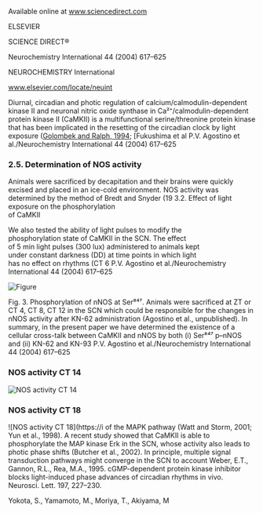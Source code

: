 
Available online at www.sciencedirect.com

ELSEVIER

SCIENCE DIRECT®

Neurochemistry International 44 (2004) 617–625

NEUROCHEMISTRY
International

www.elsevier.com/locate/neuint

Diurnal, circadian and photic regulation of calcium/calmodulin-dependent kinase II and neuronal nitric oxide synthase in
Ca²⁺/calmodulin-dependent protein kinase II (CaMKII) is a multifunctional serine/threonine protein kinase that has been implicated in the resetting of the circadian clock by light exposure ([Golombek and Ralph, 1994](https://doi.org/10.1038/367525a0); [Fukushima et al
P.V. Agostino et al./Neurochemistry International 44 (2004) 617–625

### 2.5. Determination of NOS activity

Animals were sacrificed by decapitation and their brains were quickly excised and placed in an ice-cold environment. NOS activity was determined by the method of Bredt and Snyder (19
3.2. Effect of light exposure on the phosphorylation  
of CaMKII  

We also tested the ability of light pulses to modify the  
phosphorylation state of CaMKII in the SCN. The effect  
of 5 min light pulses (300 lux) administered to animals kept  
under constant darkness (DD) at time points in which light  
has no effect on rhythms (CT 6
P.V. Agostino et al./Neurochemistry International 44 (2004) 617–625

![Figure](https://i.imgur.com/yourimage.png)

Fig. 3. Phosphorylation of nNOS at Ser⁸⁴⁷. Animals were sacrificed at ZT or CT 4, CT 8, CT 12
in the SCN which could be responsible for the changes in nNOS activity after KN-62 administration (Agostino et al., unpublished). In summary, in the present paper we have determined the existence of a cellular cross-talk between CaMKII and nNOS by both (i) Ser⁸⁴⁷ p–nNOS and (ii) KN-62 and KN-93
P.V. Agostino et al./Neurochemistry International 44 (2004) 617–625

### NOS activity CT 14
![NOS activity CT 14](https://i.imgur.com/1234567.png)

### NOS activity CT 18
![NOS activity CT 18](https://i
of the MAPK pathway (Watt and Storm, 2001; Yun et al., 1998). A recent study showed that CaMKII is able to phosphorylate the MAP kinase Erk in the SCN, whose activity also leads to photic phase shifts (Butcher et al., 2002). In principle, multiple signal transduction pathways might converge in the SCN to account
Weber, E.T., Gannon, R.L., Rea, M.A., 1995. cGMP-dependent protein kinase inhibitor blocks light-induced phase advances of circadian rhythms in vivo. Neurosci. Lett. 197, 227–230.

Yokota, S., Yamamoto, M., Moriya, T., Akiyama, M